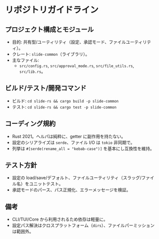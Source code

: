 # リポジトリガイドライン

## プロジェクト構成とモジュール
- 目的: 共有型/ユーティリティ（設定、承認モード、ファイルユーティリティ）。
- クレート: `slide-common`（ライブラリ）。
- 主なファイル:
  - `src/config.rs`, `src/approval_mode.rs`, `src/file_utils.rs`, `src/lib.rs`。

## ビルド/テスト/開発コマンド
- ビルド: `cd slide-rs && cargo build -p slide-common`
- テスト: `cd slide-rs && cargo test -p slide-common`

## コーディング規約
- Rust 2021。ヘルパは純粋に、getter に副作用を持たない。
- 設定のシリアライズは `serde`、ファイル I/O は `tokio` 非同期で。
- 列挙は `#[serde(rename_all = "kebab-case")]` を基本にし互換性を維持。

## テスト方針
- 設定の load/save/デフォルト、ファイルユーティリティ（スラッグ/ファイル名）をユニットテスト。
- 承認モードのパース、パス正規化、エラーメッセージを検証。

## 備考
- CLI/TUI/Core から利用されるため依存は軽量に。
- 設定パス解決はクロスプラットフォーム（`dirs`）、ファイルパーミッションは範囲外。
